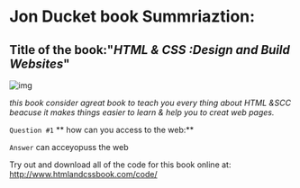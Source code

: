 
# Jon Ducket book Summriaztion:

## Title of the book:"_HTML & CSS :Design and Build Websites_"
![img](https://github.com/Naziha-1986/reading-notes.md/blob/main/book.jpg)



*this book consider agreat book to teach you every thing about  HTML &SCC  beacuse it makes things easier to learn & help you to creat web pages.*

`Question #1` ** how can you access to the web:**

`Answer` can  acceyopuss the web
















Try out and download all of the code for this book online at:
http://www.htmlandcssbook.com/code/
